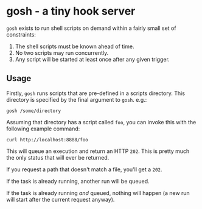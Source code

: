 # gosh - a tiny hook server

`gosh` exists to run shell scripts on demand within a fairly small set
of constraints:

1. The shell scripts must be known ahead of time.
2. No two scripts may run concurrently.
3. Any script will be started at least once after any given trigger.

## Usage

Firstly, `gosh` runs scripts that are pre-defined in a scripts
directory.  This directory is specified by the final argument to
`gosh`.  e.g.:

    gosh /some/directory

Assuming that directory has a script called `foo`, you can invoke this
with the following example command:

    curl http://localhost:8888/foo

This will queue an execution and return an HTTP `202`.  This is pretty
much the only status that will ever be returned.

If you request a path that doesn't match a file, you'll get a `202`.

If the task is already running, another run will be queued.

If the task is already running *and* queued, nothing will happen (a
new run will start after the current request anyway).
